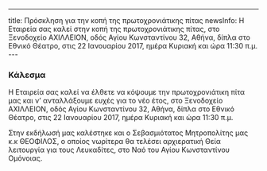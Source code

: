 ---
title: Πρόσκληση για την κοπή της πρωτοχρονιάτικης πίτας 
newsInfo: Η Εταιρεία σας καλεί στην κοπή της πρωτοχρονιάτικης πίτας, στο Ξενοδοχείο ΑΧΙΛΛΕΙΟΝ, οδός Αγίου Κωνσταντίνου 32, Αθήνα, δίπλα στο Εθνικό Θέατρο, στις 22 Ιανουαρίου 2017, ημέρα Κυριακή και ώρα 11:30 π.μ.
--- 

### Κάλεσμα

Η Εταιρεία σας καλεί να έλθετε να κόψουμε την πρωτοχρονιάτικη πίτα μας και ν’ ανταλλάξουμε ευχές για το νέο έτος, στο Ξενοδοχείο ΑΧΙΛΛΕΙΟΝ, οδός Αγίου Κωνσταντίνου 32, Αθήνα, δίπλα στο Εθνικό Θέατρο, στις 22 Ιανουαρίου 2017, ημέρα Κυριακή και ώρα 11:30 π.μ.

Στην εκδήλωσή μας καλέστηκε και ο Σεβασμιότατος Μητροπολίτης μας κ.κ ΘΕΟΦΙΛΟΣ, ο οποίος νωρίτερα θα τελέσει αρχιερατική Θεία λειτουργία για τους Λευκαδίτες, στο Ναό του Αγίου Κωνσταντίνου Ομόνοιας. 
